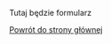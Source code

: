 <html lang="pl">
<head>
    <meta charset="UTF-8">
    <meta name="viewport" content="width=device-width, initial-scale=1.0">
</head>
<body>
    <p>Tutaj będzie formularz</p>
    <p><a href="https://kejpy.github.io/indexhtml/">Powrót do strony głównej</a></p>
</body>
</html>
